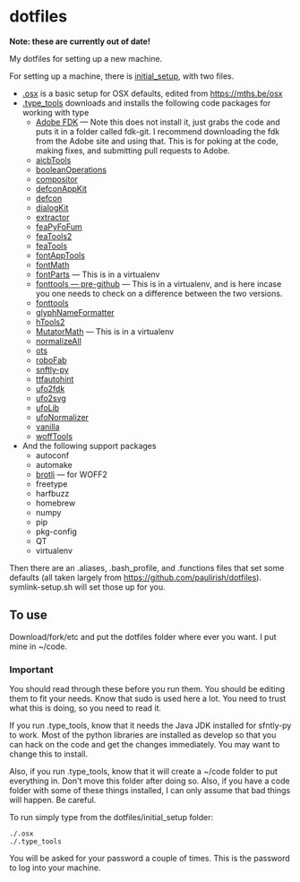 # dotfiles

**Note: these are currently out of date!**

My dotfiles for setting up a new machine.

For setting up a machine, there is [initial_setup](https://github.com/benkiel/dotfiles/tree/master/initial_setup), with two files.

* [.osx](https://github.com/benkiel/dotfiles/blob/master/initial_setup/.osx) is a basic setup for OSX defaults, edited from https://mths.be/osx
* [.type_tools](https://github.com/benkiel/dotfiles/blob/master/initial_setup/.type_tools) downloads and installs the following code packages for working with type
  * [Adobe FDK](https://github.com/adobe-type-tools/afdko.git) — Note this does not install it, just grabs the code and puts it in a folder called fdk-git. I recommend downloading the fdk from the Adobe site and using that. This is for poking at the code, making fixes, and submitting pull requests to Adobe.
  * [aicbTools](https://github.com/typesupply/aicbTools.git)
  * [booleanOperations](https://github.com/typemytype/booleanOperations)
  * [compositor](https://github.com/typesupply/compositor.git)
  * [defconAppKit](https://github.com/typesupply/defconAppKit.git)
  * [defcon](https://github.com/typesupply/defcon.git)
  * [dialogKit](https://github.com/typesupply/dialogKit.git)
  * [extractor](https://github.com/typesupply/extractor.git)
  * [feaPyFoFum](https://github.com/typesupply/feaPyFoFum.git)
  * [feaTools2](https://github.com/typesupply/feaTools2.git)
  * [feaTools](https://github.com/typesupply/feaTools.git)
  * [fontAppTools](https://github.com/typesupply/fontAppTools.git)
  * [fontMath](https://github.com/typesupply/fontMath.git)
  * [fontParts](https://github.com/robofab-developers/fontParts.git) — This is in a virtualenv
  * [fonttools — pre-github](https://sourceforge.net/projects/fonttools/) — This is in a virtualenv, and is here incase you one needs to check on a difference between the two versions.
  * [fonttools](https://github.com/behdad/fonttools.git)
  * [glyphNameFormatter](https://github.com/LettError/glyphNameFormatter.git)
  * [hTools2](https://github.com/gferreira/hTools2.git)
  * [MutatorMath](https://github.com/LettError/MutatorMath.git) — This is in a virtualenv
  * [normalizeAll](https://github.com/adobe-type-tools/shell-scripts.git)
  * [ots](https://github.com/khaledhosny/ots.git)
  * [roboFab](https://github.com/robofab-developers/robofab.git)
  * [snftly-py](https://github.com/daltonmaag/sfntly-py/)
  * [ttfautohint](https://www.freetype.org/ttfautohint)
  * [ufo2fdk](https://github.com/typesupply/ufo2fdk.git)
  * [ufo2svg](https://github.com/typesupply/ufo2svg.git)
  * [ufoLib](https://github.com/unified-font-object/ufoLib.git)
  * [ufoNormalizer](https://github.com/unified-font-object/ufoNormalizer.git)
  * [vanilla](https://github.com/typesupply/vanilla.git)
  * [woffTools](https://github.com/typesupply/woffTools.git)
* And the following support packages
  * autoconf
  * automake
  * [brotli](https://github.com/google/brotli.git) — for WOFF2
  * freetype
  * harfbuzz
  * homebrew
  * numpy
  * pip
  * pkg-config
  * QT
  * virtualenv
 
Then there are an .aliases, .bash_profile, and .functions files that set some defaults (all taken largely from https://github.com/paulirish/dotfiles). symlink-setup.sh will set those up for you.


## To use

Download/fork/etc and put the dotfiles folder where ever you want. I put mine in ~/code. 

### Important

You should read through these before you run them. You should be editing them to fit your needs. Know that sudo is used here a lot. You need to trust what this is doing, so you need to read it.

If you run .type_tools, know that it needs the Java JDK installed for sfntly-py to work. Most of the python libraries are installed as develop so that you can hack on the code and get the changes immediately. You may want to change this to install.

Also, if you run .type_tools, know that it will create a ~/code folder to put everything in. Don't move this folder after doing so. Also, if you have a code folder with some of these things installed, I can only assume that bad things will happen. Be careful.

To run simply type from the dotfiles/initial_setup folder:

    ./.osx
    ./.type_tools

  You will be asked for your password a couple of times. This is the password to log into your machine.
  
